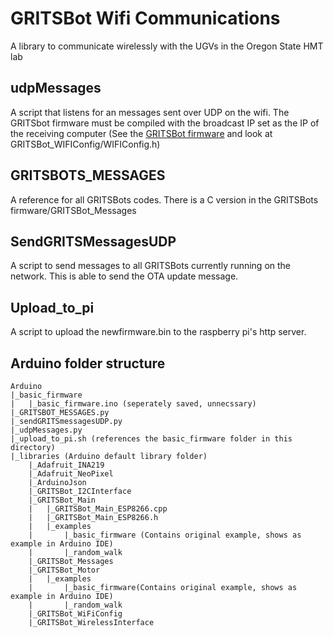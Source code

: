# GRITSBot Wifi Communications

A library to communicate wirelessly with the UGVs in the Oregon State HMT lab

## udpMessages

A script that listens for an messages sent over UDP on the wifi. The GRITSbot firmware must be compiled with the broadcast IP set as the IP of the receiving computer (See the [GRITSBot firmware](https://github.com/snyderth/GRITSBots_firmware) and look at GRITSBot_WIFIConfig/WIFIConfig.h)

## GRITSBOTS_MESSAGES

A reference for all GRITSBots codes. There is a C version in the GRITSBots firmware/GRITSBot_Messages

## SendGRITSMessagesUDP

A script to send messages to all GRITSBots currently running on the network. This is able to send the OTA update message.

## Upload_to_pi

A script to upload the newfirmware.bin to the raspberry pi's http server. 

## Arduino folder structure

```
Arduino
|_basic_firmware
|	|_basic_firmware.ino (seperately saved, unnecssary)
|_GRITSBOT_MESSAGES.py
|_sendGRITSmessagesUDP.py
|_udpMessages.py
|_upload_to_pi.sh (references the basic_firmware folder in this directory)
|_libraries (Arduino default library folder)
	|_Adafruit_INA219
	|_Adafruit_NeoPixel
	|_ArduinoJson
	|_GRITSBot_I2CInterface
	|_GRITSBot_Main
	|	|_GRITSBot_Main_ESP8266.cpp
	|	|_GRITSBot_Main_ESP8266.h
	|	|_examples
	|		|_basic_firmware (Contains original example, shows as example in Arduino IDE)
	|		|_random_walk
	|_GRITSBot_Messages
	|_GRITSBot_Motor
	|	|_examples
	|		|_basic_firmware(Contains original example, shows as example in Arduino IDE)
	|		|_random_walk
	|_GRITSBot_WiFiConfig
	|_GRITSBot_WirelessInterface
```
